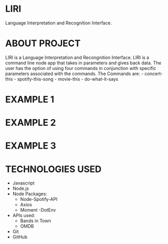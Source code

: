 # LIRI
Language Interpretation and Recognition Interface.


# ABOUT PROJECT

LIRI is a Language Interpretation and Recongnition Interface. LIRI is a command line node app that takes in parameters and gives back data. The user has the option of using four commands in conjunction with specific parameters associated with the commands. 
The Commands are:
    - concert-this
    - spotify-this-song
    - movie-this
    - do-what-it-says


# EXAMPLE 1

# EXAMPLE 2

# EXAMPLE 3





# TECHNOLOGIES USED

- Javascript
- Node.js
- Node Packages:
    - Node-Spotify-API
    - Axios
    - Moment
    -DotEnv
- APIs used:
    - Bands in Town
    - OMDB
- Git
- GitHub